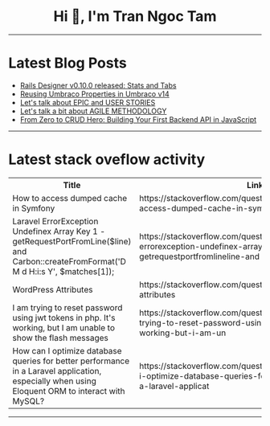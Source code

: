 <h1 align="center">Hi 👋, I'm Tran Ngoc Tam</h1>

---

# Latest Blog Posts 
<!-- BLOG-POST-LIST:START -->
- [Rails Designer v0.10.0 released: Stats and Tabs](https://dev.to/railsdesigner/rails-designer-v0100-released-stats-and-tabs-4epb)
- [Reusing Umbraco Properties in Umbraco v14](https://dev.to/mattbrailsford/reusing-umbraco-properties-in-umbraco-v14-15b7)
- [Let&#39;s talk about EPIC and USER STORIES](https://dev.to/akshara_chandran_0f2b21d7/lets-talk-about-epic-and-user-stories-3mlc)
- [Let&#39;s talk a bit about AGILE METHODOLOGY](https://dev.to/akshara_chandran_0f2b21d7/lets-talk-a-bit-about-agile-methodology-259a)
- [From Zero to CRUD Hero: Building Your First Backend API in JavaScript](https://dev.to/codexive_zech/from-zero-to-crud-hero-building-your-first-backend-api-in-javascript-238n)
<!-- BLOG-POST-LIST:END -->

---

# Latest stack oveflow activity
<table>
  <tr><th>Title</th><th>Link</th></tr>
  <!-- STACKOVERFLOW:START --><tr><td>How to access dumped cache in Symfony</td><td>https://stackoverflow.com/questions/78370748/how-to-access-dumped-cache-in-symfony</td></tr><tr><td>Laravel ErrorException Undefinex Array Key 1 - getRequestPortFromLine&lpar;$line&rpar; and Carbon::createFromFormat&lpar;&#39;D M d H:i:s Y&#39;, $matches[1]&rpar;;</td><td>https://stackoverflow.com/questions/78370722/laravel-errorexception-undefinex-array-key-1-getrequestportfromlineline-and</td></tr><tr><td>WordPress Attributes</td><td>https://stackoverflow.com/questions/78370671/wordpress-attributes</td></tr><tr><td>I am trying to reset password using jwt tokens in php. It&#39;s working, but I am unable to show the flash messages</td><td>https://stackoverflow.com/questions/78370651/i-am-trying-to-reset-password-using-jwt-tokens-in-php-its-working-but-i-am-un</td></tr><tr><td>How can I optimize database queries for better performance in a Laravel application, especially when using Eloquent ORM to interact with MySQL?</td><td>https://stackoverflow.com/questions/78370606/how-can-i-optimize-database-queries-for-better-performance-in-a-laravel-applicat</td></tr><!-- STACKOVERFLOW:END -->
</table>

---


